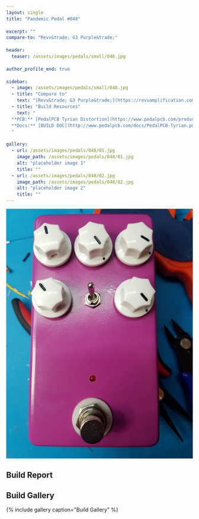 ```yaml
---
layout: single
title: "Pandemic Pedal #048"

excerpt: ""
compare-to: "Revv&trade; G3 Purple&trade;"

header:
  teaser: /assets/images/pedals/small/048.jpg

author_profile_end: true

sidebar:
  - image: /assets/images/pedals/small/048.jpg
  - title: "Compare to"
    text: "[Revv&trade; G3 Purple&trade;](https://revvamplification.com/products/g3/)"
  - title: "Build Resources"
    text: "
  **PCB:** [PedalPCB Tyrian Distortion](https://www.pedalpcb.com/product/tyriandistortion/)<br>
  **Docs:** [BUILD DOC](http://www.pedalpcb.com/docs/PedalPCB-Tyrian.pdf)
  "

gallery:
  - url: /assets/images/pedals/048/01.jpg
    image_path: /assets/images/pedals/048/01.jpg
    alt: "placeholder image 1"
    title: ""
  - url: /assets/images/pedals/048/02.jpg
    image_path: /assets/images/pedals/048/02.jpg
    alt: "placeholder image 2"
    title: ""
---
```


[![header](/assets/images/pedals/048.jpg)](/assets/images/pedals/048.jpg)

## Build Report ##



## Build Gallery ##

{% include gallery caption="Build Gallery" %}